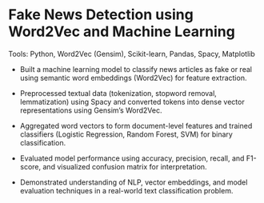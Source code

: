 # Fake News Detection using Word2Vec and Machine Learning
Tools: Python, Word2Vec (Gensim), Scikit-learn, Pandas, Spacy, Matplotlib

- Built a machine learning model to classify news articles as fake or real using semantic word embeddings (Word2Vec) for feature extraction.

- Preprocessed textual data (tokenization, stopword removal, lemmatization) using Spacy and converted tokens into dense vector representations using Gensim’s Word2Vec.

- Aggregated word vectors to form document-level features and trained classifiers (Logistic Regression, Random Forest, SVM) for binary classification.

- Evaluated model performance using accuracy, precision, recall, and F1-score, and visualized confusion matrix for interpretation.

- Demonstrated understanding of NLP, vector embeddings, and model evaluation techniques in a real-world text classification problem.
